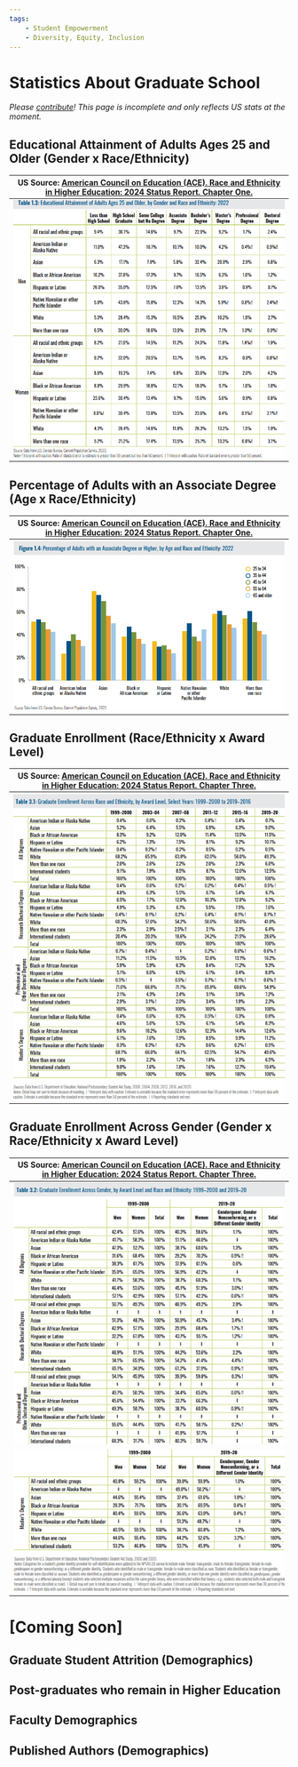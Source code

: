```yaml
---
tags:
    - Student Empowerment
    - Diversity, Equity, Inclusion
---
```


# Statistics About Graduate School

_Please [contribute](https://studentwiki.github.io/contribute/)! This page is incomplete and only reflects US stats at the moment._

## Educational Attainment of Adults Ages 25 and Older (Gender x Race/Ethnicity)

| US Source: [American Council on Education (ACE). Race and Ethnicity in Higher Education: 2024 Status Report. Chapter One.](https://www.equityinhighered.org/resources/report-downloads/race-and-ethnicity-in-higher-education-2024-status-report/) |
|---|
| ![Educational Attainment of Adults Ages 25 and Older, by Gender and Race and Ethnicity 2022](../images/Educational%20Attainment%20of%20Adults%20Ages%2025%20and%20Older,%20by%20Gender%20and%20Race%20and%20Ethnicity%202022.png) |

## Percentage of Adults with an Associate Degree (Age x Race/Ethnicity)

| US Source: [American Council on Education (ACE). Race and Ethnicity in Higher Education: 2024 Status Report. **Chapter One**.](https://www.equityinhighered.org/resources/report-downloads/race-and-ethnicity-in-higher-education-2024-status-report/) |
|---|
| ![Percentage of Adults with an Associate Degree or Higher, by Age and Race and Ethnicity 2022](../images/Percentage%20of%20Adults%20with%20an%20Associate%20Degree%20or%20Higher,%20by%20Age%20and%20Race%20and%20Ethnicity%202022.png) |

## Graduate Enrollment (Race/Ethnicity x Award Level)

| US Source: [American Council on Education (ACE). Race and Ethnicity in Higher Education: 2024 Status Report. **Chapter Three**.](https://www.equityinhighered.org/resources/report-downloads/race-and-ethnicity-in-higher-education-2024-status-report/) |
|---|
| ![Graduate Enrollment Across Race and Ethnicity, by Award Level, Select Years 1999–2000 to 2019–2016](../images/Graduate%20Enrollment%20Across%20Race%20and%20Ethnicity,%20by%20Award%20Level,%20Select%20Years%201999–2000%20to%202019–2016.png) |

## Graduate Enrollment Across Gender (Gender x Race/Ethnicity x Award Level)

| US Source: [American Council on Education (ACE). Race and Ethnicity in Higher Education: 2024 Status Report. **Chapter Three**.](https://www.equityinhighered.org/resources/report-downloads/race-and-ethnicity-in-higher-education-2024-status-report/) |
|---|
| ![Graduate Enrollment Across Gender, by Award Level and Race and Ethnicity 1999–2000 and 2019–20](../images/Graduate%20Enrollment%20Across%20Gender,%20by%20Award%20Level%20and%20Race%20and%20Ethnicity%201999–2000%20and%202019–20--1.png) |
| ![Graduate Enrollment Across Gender, by Award Level and Race and Ethnicity 1999–2000 and 2019–20](../images/Graduate%20Enrollment%20Across%20Gender,%20by%20Award%20Level%20and%20Race%20and%20Ethnicity%201999–2000%20and%202019–20--2.png) |

# [Coming Soon]

## Graduate Student Attrition (Demographics)

## Post-graduates who remain in Higher Education

## Faculty Demographics

## Published Authors (Demographics)